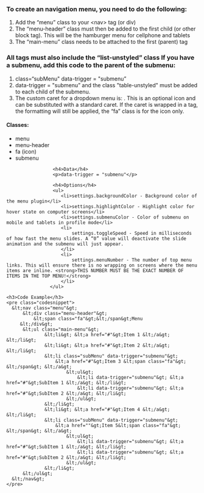 <!DOCTYPE html>
<html lang="en">
<head>
    <meta charset="UTF-8">
    <title>Document</title>
</head>
<body>
      <section class="frost">
    <h3>To create an navigation menu, you need to do the following:</h3>
    <ol>
       <li>Add the “menu” class to your &lt;nav&gt; tag (or div)</li>
       <li>The “menu-header” class must then be added to the first child
            (or other block tag). This will be the hamburger menu for cellphone and
            tablets
        </li>
        <li>The “main-menu” class needs to be attached to the first (parent) tag</li>
    </ol>
       <h3> All tags must also include the “list-unstyled” class If you have a submenu, add this code to the parent of the submenu:</h3>
                   <ol>
                        <li>class=“subMenu" data-trigger = "submenu”</li>
                         <li>data-trigger = "submenu” and the class "table-unstyled" must be added to each child of the submenu.</li>
                         <li>
                             The custom caret for a dropdown menu is: <span class="fa"></span>. This is an optional icon and can be substituted with a standard caret. If the caret is wrapped in a tag, the formatting will still be applied, the “fa” class is for the icon only.
                         </li>
                    </ol>
                     <h4>Classes:</h4>
                    <ul>
                         <li>menu</li>
                         <li>menu-header</li>
                         <li>fa (icon)</li>
                         <li>submenu</li>
                     </ul>
                     
                     <h4>Data</h4>
                     <p>data-trigger = "submenu"</p>
                     
                     <h4>Options</h4>
                     <ul>
                        <li>settings.backgroundColor - Background color of the menu plugin</li>
                        <li>settings.highlightColor - Highlight color for hover state on computer screens</li>
                        <li>settings.submenuColor - Color of submenu on mobile and tablets in profile mode</li>
                        <li>
                            settings.toggleSpeed - Speed in milliseconds of how fast the menu slides. A “0” value will deactivate the slide animation and the submenu will just appear.
                        </li>
                        <li>
                            settings.menuNumber - The number of top menu links. This will ensure there is no wrapping on screens where the menu items are inline. <strong>THIS NUMBER MUST BE THE EXACT NUMBER OF ITEMS IN THE TOP MENU!</strong>
                        </li>
                    </ul>
    
    <h3>Code Example</h3> 
    <pre class="codesnippet">  
      &lt;nav class="menu"&gt;
          &lt;div class="menu-header"&gt;
              &lt;span class="fa"&gt;&lt;/span&gt;Menu
         &lt;/div&gt;
          &lt;ul class="main-menu"&gt;
                  &lt;li&gt; &lt;a href="#"&gt;Item 1 &lt;/a&gt; &lt;/li&gt;
                  &lt;li&gt; &lt;a href="#"&gt;Item 2 &lt;/a&gt; &lt;/li&gt;
                  &lt;li class="subMenu" data-trigger="submenu"&gt;
                      &lt;a href="#"&gt;Item 3 &lt;span class="fa"&gt; &lt;/span&gt; &lt;/a&gt;
                          &lt;ul&gt;
                              &lt;li data-trigger="submenu"&gt; &lt;a href="#"&gt;SubItem 1 &lt;/a&gt; &lt;/li&gt;
                              &lt;li data-trigger="submenu"&gt; &lt;a href="#"&gt;SubItem 2 &lt;/a&gt; &lt;/li&gt;
                          &lt;/ul&gt;
                  &lt;/li&gt;
                  &lt;li&gt; &lt;a href="#"&gt;Item 4 &lt;/a&gt; &lt;/li&gt;
                  &lt;li class="subMenu" data-trigger="submenu"&gt; 
                      &lt;a href=""&gt;Item 5&lt;span class="fa"&gt; &lt;/span&gt; &lt;/a&gt;
                          &lt;ul&gt;
                              &lt;li data-trigger="submenu"&gt; &lt;a href="#"&gt;SubItem 1 &lt;/a&gt; &lt;/li&gt;
                              &lt;li data-trigger="submenu"&gt; &lt;a href="#"&gt;SubItem 2 &lt;/a&gt; &lt;/li&gt;
                          &lt;/ul&gt;
                  &lt;/li&gt;
          &lt;/ul&gt;
      &lt;/nav&gt;
    </pre>
</section>
</body>
</html>
 